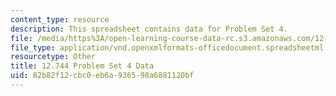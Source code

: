 ```yaml
---
content_type: resource
description: This spreadsheet contains data for Problem Set 4.
file: /media/https%3A/open-learning-course-data-rc.s3.amazonaws.com/12-744-marine-isotope-chemistry-fall-2012/82b82f12cbc0eb6a936598a6881120bf_PS4Data.xlsx
file_type: application/vnd.openxmlformats-officedocument.spreadsheetml.sheet
resourcetype: Other
title: 12.744 Problem Set 4 Data
uid: 82b82f12-cbc0-eb6a-9365-98a6881120bf
---
```

